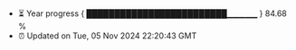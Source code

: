 - ⏳ Year progress { █████████████████████████▁▁▁▁▁ } 84.68 %
- ⏰ Updated on Tue, 05 Nov 2024 22:20:43 GMT

